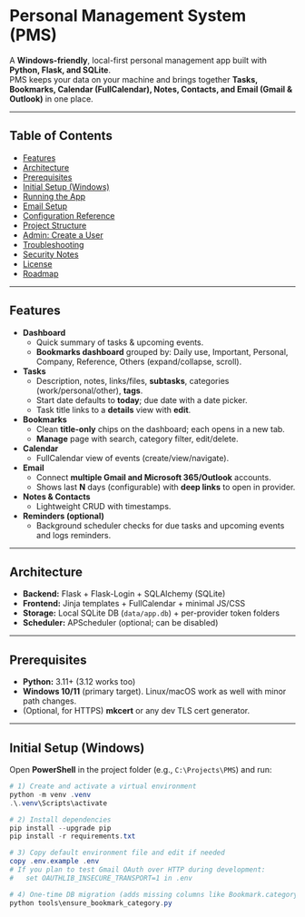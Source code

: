 # Personal Management System (PMS)

A **Windows-friendly**, local-first personal management app built with **Python, Flask, and SQLite**.  
PMS keeps your data on your machine and brings together **Tasks, Bookmarks, Calendar (FullCalendar), Notes, Contacts, and Email (Gmail & Outlook)** in one place.

---

## Table of Contents
- [Features](#features)
- [Architecture](#architecture)
- [Prerequisites](#prerequisites)
- [Initial Setup (Windows)](#initial-setup-windows)
- [Running the App](#running-the-app)
- [Email Setup](#email-setup)
- [Configuration Reference](#configuration-reference)
- [Project Structure](#project-structure)
- [Admin: Create a User](#admin-create-a-user)
- [Troubleshooting](#troubleshooting)
- [Security Notes](#security-notes)
- [License](#license)
- [Roadmap](#roadmap)

---

## Features
- **Dashboard**
  - Quick summary of tasks & upcoming events.
  - **Bookmarks dashboard** grouped by: Daily use, Important, Personal, Company, Reference, Others (expand/collapse, scroll).
- **Tasks**
  - Description, notes, links/files, **subtasks**, categories (work/personal/other), **tags**.
  - Start date defaults to **today**; due date with a date picker.
  - Task title links to a **details** view with **edit**.
- **Bookmarks**
  - Clean **title-only** chips on the dashboard; each opens in a new tab.
  - **Manage** page with search, category filter, edit/delete.
- **Calendar**
  - FullCalendar view of events (create/view/navigate).
- **Email**
  - Connect **multiple Gmail and Microsoft 365/Outlook** accounts.
  - Shows last **N** days (configurable) with **deep links** to open in provider.
- **Notes & Contacts**
  - Lightweight CRUD with timestamps.
- **Reminders (optional)**
  - Background scheduler checks for due tasks and upcoming events and logs reminders.

---

## Architecture
- **Backend:** Flask + Flask-Login + SQLAlchemy (SQLite)
- **Frontend:** Jinja templates + FullCalendar + minimal JS/CSS
- **Storage:** Local SQLite DB (`data/app.db`) + per-provider token folders
- **Scheduler:** APScheduler (optional; can be disabled)

---

## Prerequisites
- **Python:** 3.11+ (3.12 works too)
- **Windows 10/11** (primary target). Linux/macOS work as well with minor path changes.
- (Optional, for HTTPS) **mkcert** or any dev TLS cert generator.

---

## Initial Setup (Windows)

Open **PowerShell** in the project folder (e.g., `C:\Projects\PMS`) and run:

```powershell
# 1) Create and activate a virtual environment
python -m venv .venv
.\.venv\Scripts\activate

# 2) Install dependencies
pip install --upgrade pip
pip install -r requirements.txt

# 3) Copy default environment file and edit if needed
copy .env.example .env
# If you plan to test Gmail OAuth over HTTP during development:
#   set OAUTHLIB_INSECURE_TRANSPORT=1 in .env

# 4) One-time DB migration (adds missing columns like Bookmark.category)
python tools\ensure_bookmark_category.py
